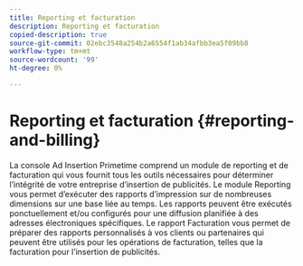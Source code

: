 ```yaml
---
title: Reporting et facturation
description: Reporting et facturation
copied-description: true
source-git-commit: 02ebc3548a254b2a6554f1ab34afbb3ea5f09bb8
workflow-type: tm+mt
source-wordcount: '99'
ht-degree: 0%

---
```


# Reporting et facturation {#reporting-and-billing}

La console Ad Insertion Primetime comprend un module de reporting et de facturation qui vous fournit tous les outils nécessaires pour déterminer l’intégrité de votre entreprise d’insertion de publicités. Le module Reporting vous permet d’exécuter des rapports d’impression sur de nombreuses dimensions sur une base liée au temps. Les rapports peuvent être exécutés ponctuellement et/ou configurés pour une diffusion planifiée à des adresses électroniques spécifiques. Le rapport Facturation vous permet de préparer des rapports personnalisés à vos clients ou partenaires qui peuvent être utilisés pour les opérations de facturation, telles que la facturation pour l’insertion de publicités.
